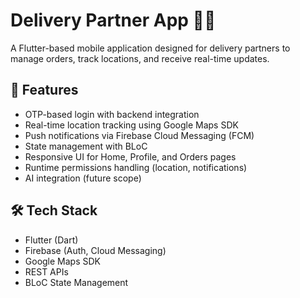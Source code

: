 # Delivery Partner App 🚴‍♂️

A Flutter-based mobile application designed for delivery partners to manage orders, track locations, and receive real-time updates.

## 🚀 Features
- OTP-based login with backend integration  
- Real-time location tracking using Google Maps SDK  
- Push notifications via Firebase Cloud Messaging (FCM)  
- State management with BLoC  
- Responsive UI for Home, Profile, and Orders pages  
- Runtime permissions handling (location, notifications)  
- AI integration (future scope)  

## 🛠️ Tech Stack
- Flutter (Dart)  
- Firebase (Auth, Cloud Messaging)  
- Google Maps SDK  
- REST APIs  
- BLoC State Management  
